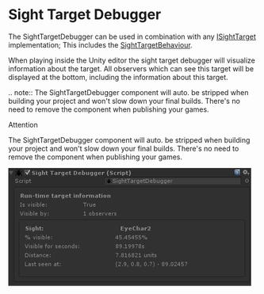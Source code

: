 # Sight Target Debugger

The SightTargetDebugger can be used in combination with any  [ISightTarget](../Components/ISightTarget.md)  implementation; This includes the  [SightTargetBehaviour](../Components/SightTarget.md).

When playing inside the Unity editor the sight target debugger will visualize information about the target. All observers which can see this target will be displayed at the bottom, including the information about this target.

.. note:: The SightTargetDebugger component will auto. be stripped when building your project and won't slow down your final builds. There's no need to remove the component when publishing your games.

<div class="admonition attention">
	<p class="first admonition-title">Attention</p>
	<p class="last">
		The SightTargetDebugger component will auto. be stripped when building your project and won't slow down your final builds. There's no need to remove the component when publishing your games.
	</p>
</div>

![](Assets/SightTargetDebugger.png)